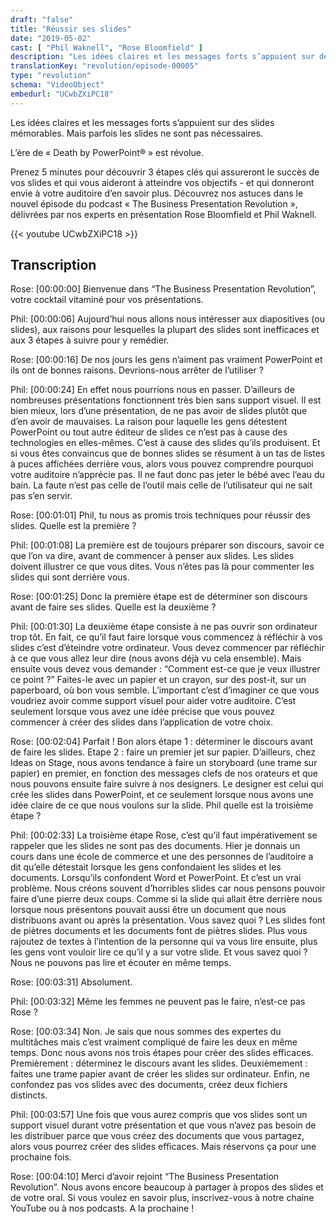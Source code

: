 ```yaml
---
draft: "false"
title: "Réussir ses slides"
date: "2019-05-02"
cast: [ "Phil Waknell", "Rose Bloomfield" ]
description: "Les idées claires et les messages forts s’appuient sur des slides mémorables. Mais parfois les slides ne sont pas nécessaires. L’ère de « Death by PowerPoint® » est révolue. Prenez 5 minutes pour découvrir 3 étapes clés qui assureront le succès de vos slides."
translationKey: "revolution/episode-00005"
type: "revolution"
schema: "VideoObject"
embedurl: "UCwbZXiPC18"
---
```


Les idées claires et les messages forts s’appuient sur des slides mémorables. Mais parfois les slides ne sont pas nécessaires.

L’ère de « Death by PowerPoint® » est révolue.

Prenez 5 minutes pour découvrir 3 étapes clés qui assureront le succès de vos slides et qui vous aideront à atteindre vos objectifs - et qui donneront envie à votre auditoire d’en savoir plus. Découvrez nos astuces dans le nouvel épisode du podcast « The Business Presentation Revolution », délivrées par nos experts en présentation Rose Bloomfield et Phil Waknell.

{{< youtube UCwbZXiPC18 >}}

## Transcription
Rose: [00:00:00] Bienvenue dans “The Business Presentation Revolution”, votre cocktail vitaminé pour vos présentations. 
 
Phil: [00:00:06] Aujourd’hui nous allons nous intéresser aux diapositives (ou slides), aux raisons pour lesquelles la plupart des slides sont inefficaces et aux 3 étapes à suivre pour y remédier.
 
Rose: [00:00:16] De nos jours les gens n’aiment pas vraiment PowerPoint et ils ont de bonnes raisons. Devrions-nous arrêter de l’utiliser ?
 
Phil: [00:00:24] En effet nous pourrions nous en passer. D’ailleurs de nombreuses présentations fonctionnent très bien sans support visuel. Il est bien mieux, lors d’une présentation, de ne pas avoir de slides plutôt que d’en avoir de mauvaises. La raison pour laquelle les gens détestent PowerPoint ou tout autre éditeur de slides ce n’est pas à cause des technologies en elles-mêmes. C’est à cause des slides qu’ils produisent. Et si vous êtes convaincus que de bonnes slides se résument à un tas de listes à puces affichées derrière vous, alors vous pouvez comprendre pourquoi votre auditoire n’apprécie pas. Il ne faut donc pas jeter le bébé avec l’eau du bain. La faute n’est pas celle de l’outil mais celle de l’utilisateur qui ne sait pas s’en servir.
 
Rose: [00:01:01] Phil, tu nous as promis trois techniques pour réussir des slides. Quelle est la première ?
 
Phil: [00:01:08] La première est de toujours préparer son discours, savoir ce que l’on va dire, avant de commencer à penser aux slides. Les slides doivent illustrer ce que vous dites. Vous n’êtes pas là pour commenter les slides qui sont derrière vous.
 
Rose: [00:01:25] Donc la première étape est de déterminer son discours avant de faire ses slides. Quelle est la deuxième ?
 
Phil: [00:01:30] La deuxième étape consiste à ne pas ouvrir son ordinateur trop tôt. En fait, ce qu’il faut faire lorsque vous commencez à réfléchir à vos slides c’est d’éteindre votre ordinateur. Vous devez commencer par réfléchir à ce que vous allez leur dire (nous avons déjà vu cela ensemble). Mais ensuite vous devez vous demander : “Comment est-ce que je veux illustrer ce point ?” Faites-le avec un papier et un crayon, sur des post-it, sur un paperboard, où bon vous semble. L’important c’est d’imaginer ce que vous voudriez avoir comme support visuel pour aider votre auditoire. C’est seulement lorsque vous avez une idée précise que vous pouvez commencer à créer des slides dans l’application de votre choix.
 
Rose: [00:02:04] Parfait ! Bon alors étape 1 : déterminer le discours avant de faire les slides. Etape 2 : faire un premier jet sur papier. D’ailleurs, chez Ideas on Stage, nous avons tendance à faire un storyboard (une trame sur papier) en premier, en fonction des messages clefs de nos orateurs et que nous pouvons ensuite faire suivre à nos designers. Le designer est celui qui crée les slides dans PowerPoint, et ce seulement lorsque nous avons une idée claire de ce que nous voulons sur la slide. Phil quelle est la troisième étape ?
 
Phil: [00:02:33] La troisième étape Rose, c’est qu’il faut impérativement se rappeler que les slides ne sont pas des documents. Hier je donnais un cours dans une école de commerce et une des personnes de l’auditoire a dit qu’elle détestait lorsque les gens confondaient les slides et les documents. Lorsqu’ils confondent Word et PowerPoint. Et c’est un vrai problème. Nous créons souvent d’horribles slides car nous pensons pouvoir faire d’une pierre deux coups. Comme si la slide qui allait être derrière nous lorsque nous présentons pouvait aussi être un document que nous distribuons avant ou après la présentation.  Vous savez quoi ? Les slides font de piètres documents et les documents font de piètres slides. Plus vous rajoutez de textes à l’intention de la personne qui va vous lire ensuite, plus les gens vont vouloir lire ce qu’il y a sur votre slide. Et vous savez quoi ? Nous ne pouvons pas lire et écouter en même temps.
 
Rose: [00:03:31] Absolument.
 
Phil: [00:03:32]  Même les femmes ne peuvent pas le faire, n’est-ce pas Rose ?
 
Rose: [00:03:34] Non. Je sais que nous sommes des expertes du multitâches mais c’est vraiment compliqué de faire les deux en même temps. Donc nous avons nos trois étapes pour créer des slides efficaces. Premièrement : déterminez le discours avant les slides. Deuxièmement : faites une trame papier avant de créer les slides sur ordinateur. Enfin, ne confondez pas vos slides avec des documents, créez deux fichiers distincts. 
 
Phil: [00:03:57] Une fois que vous aurez compris que vos slides sont un support visuel durant votre présentation et que vous n’avez pas besoin de les distribuer parce que vous créez des documents que vous partagez, alors vous pourrez créer des slides efficaces. Mais réservons ça pour une prochaine fois.
 
Rose: [00:04:10] Merci d’avoir rejoint “The Business Presentation Revolution”. Nous avons encore beaucoup à partager à propos des slides et de votre oral. Si vous voulez en savoir plus, inscrivez-vous à notre chaine YouTube ou à nos podcasts. A la prochaine !
 